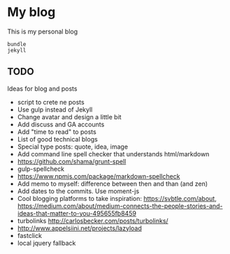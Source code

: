 # My blog

This is my personal blog

```
bundle
jekyll
```

## TODO

Ideas for blog and posts

 - script to crete ne posts
 - Use gulp instead of Jekyll
 - Change avatar and design a little bit
 - Add discuss and GA accounts
 - Add "time to read" to posts
 - List of good technical blogs
 - Special type posts: quote, idea, image
 - Add command line spell checker that understands html/markdown
  - https://github.com/shama/grunt-spell
  - gulp-spellcheck
  - https://www.npmjs.com/package/markdown-spellcheck
 - Add memo to myself: difference between then and than (and zen)
 - Add dates to the commits. Use moment-js
 - Cool blogging platforms to take inspiration: https://svbtle.com/about, https://medium.com/about/medium-connects-the-people-stories-and-ideas-that-matter-to-you-495655fb8459
 - turbolinks http://carlosbecker.com/posts/turbolinks/
 - http://www.appelsiini.net/projects/lazyload
 - fastclick
 - local jquery fallback
